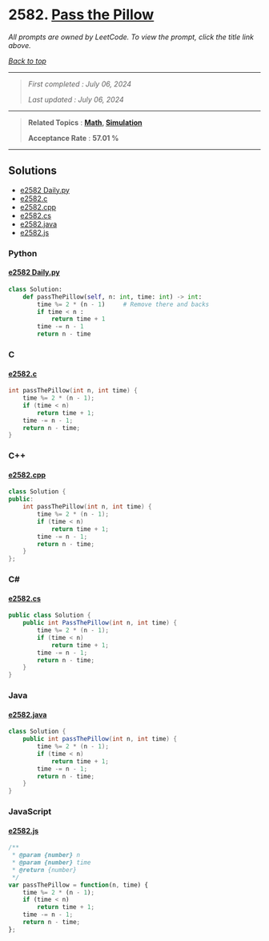 # 2582. [Pass the Pillow](<https://leetcode.com/problems/pass-the-pillow>)

*All prompts are owned by LeetCode. To view the prompt, click the title link above.*

*[Back to top](<../README.md>)*

------

> *First completed : July 06, 2024*
>
> *Last updated : July 06, 2024*

------

> **Related Topics** : **[Math](<by_topic/Math.md>), [Simulation](<by_topic/Simulation.md>)**
>
> **Acceptance Rate** : **57.01 %**

------

## Solutions

- [e2582 Daily.py](<../my-submissions/e2582 Daily.py>)
- [e2582.c](<../my-submissions/e2582.c>)
- [e2582.cpp](<../my-submissions/e2582.cpp>)
- [e2582.cs](<../my-submissions/e2582.cs>)
- [e2582.java](<../my-submissions/e2582.java>)
- [e2582.js](<../my-submissions/e2582.js>)
### Python
#### [e2582 Daily.py](<../my-submissions/e2582 Daily.py>)
```Python
class Solution:
    def passThePillow(self, n: int, time: int) -> int:
        time %= 2 * (n - 1)     # Remove there and backs
        if time < n :
            return time + 1
        time -= n - 1
        return n - time
```

### C
#### [e2582.c](<../my-submissions/e2582.c>)
```C
int passThePillow(int n, int time) {
    time %= 2 * (n - 1);
    if (time < n)
        return time + 1;
    time -= n - 1;
    return n - time;
}
```

### C++
#### [e2582.cpp](<../my-submissions/e2582.cpp>)
```C++
class Solution {
public:
    int passThePillow(int n, int time) {
        time %= 2 * (n - 1);
        if (time < n)
            return time + 1;
        time -= n - 1;
        return n - time;
    }
};
```

### C#
#### [e2582.cs](<../my-submissions/e2582.cs>)
```C#
public class Solution {
    public int PassThePillow(int n, int time) {
        time %= 2 * (n - 1);
        if (time < n)
            return time + 1;
        time -= n - 1;
        return n - time;
    }
}
```

### Java
#### [e2582.java](<../my-submissions/e2582.java>)
```Java
class Solution {
    public int passThePillow(int n, int time) {
        time %= 2 * (n - 1);
        if (time < n)
            return time + 1;
        time -= n - 1;
        return n - time;
    }
}
```

### JavaScript
#### [e2582.js](<../my-submissions/e2582.js>)
```JavaScript
/**
 * @param {number} n
 * @param {number} time
 * @return {number}
 */
var passThePillow = function(n, time) {
    time %= 2 * (n - 1);
    if (time < n)
        return time + 1;
    time -= n - 1;
    return n - time;
};
```

